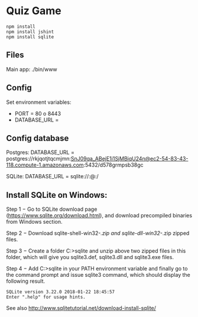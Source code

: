 

Quiz Game
=========

    npm install
    npm install jshint
    npm install sqlite

Files
-----

Main app: ./bin/www

Config
------
Set environment variables:
 * PORT = 80 o 8443
 * DATABASE_URL = <see Config database>

Config database
---------------- 
Postgres:
  DATABASE_URL = postgres://rkjqotjtqcmjmn:SnJ09qa_ABejE1i1SjMBiqU24n@ec2-54-83-43-118.compute-1.amazonaws.com:5432/d578grmpsb38gc

SQLite:
  DATABASE_URL = sqlite://:@:/



Install SQLite on Windows:
--------------------------

Step 1 − Go to SQLite download page (https://www.sqlite.org/download.html), and download precompiled binaries from Windows section.

Step 2 − Download sqlite-shell-win32-*.zip and sqlite-dll-win32-*.zip zipped files.

Step 3 − Create a folder C:\>sqlite and unzip above two zipped files in this folder, which will give you sqlite3.def, sqlite3.dll and sqlite3.exe files.

Step 4 − Add C:\>sqlite in your PATH environment variable and finally go to the command prompt and issue sqlite3 command, which should display the following result.

    SQLite version 3.22.0 2018-01-22 18:45:57
    Enter ".help" for usage hints.


See also http://www.sqlitetutorial.net/download-install-sqlite/
